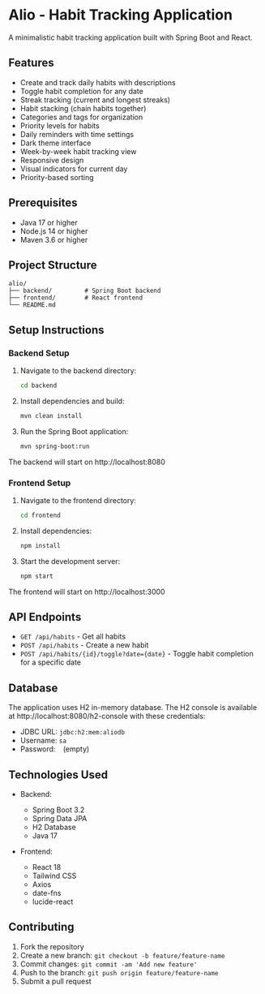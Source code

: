 # Alio - Habit Tracking Application

A minimalistic habit tracking application built with Spring Boot and React.

## Features

- Create and track daily habits with descriptions
- Toggle habit completion for any date
- Streak tracking (current and longest streaks)
- Habit stacking (chain habits together)
- Categories and tags for organization
- Priority levels for habits
- Daily reminders with time settings
- Dark theme interface
- Week-by-week habit tracking view
- Responsive design
- Visual indicators for current day
- Priority-based sorting

## Prerequisites

- Java 17 or higher
- Node.js 14 or higher
- Maven 3.6 or higher

## Project Structure

```
alio/
├── backend/         # Spring Boot backend
├── frontend/        # React frontend
└── README.md
```

## Setup Instructions

### Backend Setup

1. Navigate to the backend directory:
   ```bash
   cd backend
   ```

2. Install dependencies and build:
   ```bash
   mvn clean install
   ```

3. Run the Spring Boot application:
   ```bash
   mvn spring-boot:run
   ```

The backend will start on http://localhost:8080

### Frontend Setup

1. Navigate to the frontend directory:
   ```bash
   cd frontend
   ```

2. Install dependencies:
   ```bash
   npm install
   ```

3. Start the development server:
   ```bash
   npm start
   ```

The frontend will start on http://localhost:3000

## API Endpoints

- `GET /api/habits` - Get all habits
- `POST /api/habits` - Create a new habit
- `POST /api/habits/{id}/toggle?date={date}` - Toggle habit completion for a specific date

## Database

The application uses H2 in-memory database. The H2 console is available at http://localhost:8080/h2-console with these credentials:
- JDBC URL: `jdbc:h2:mem:aliodb`
- Username: `sa`
- Password: ` ` (empty)

## Technologies Used

- Backend:
  - Spring Boot 3.2
  - Spring Data JPA
  - H2 Database
  - Java 17

- Frontend:
  - React 18
  - Tailwind CSS
  - Axios
  - date-fns
  - lucide-react

## Contributing

1. Fork the repository
2. Create a new branch: `git checkout -b feature/feature-name`
3. Commit changes: `git commit -am 'Add new feature'`
4. Push to the branch: `git push origin feature/feature-name`
5. Submit a pull request
